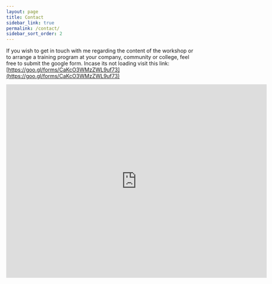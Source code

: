 ```yaml
---
layout: page
title: Contact
sidebar_link: true
permalink: /contact/
sidebar_sort_order: 2
---
```


If you wish to get in touch with me regarding the content of the workshop or to arrange a training program at your company, community or college, feel free to submit the google form. Incase its not loading visit this link: [https://goo.gl/forms/CaKcO3WMzZWL9uf73](https://goo.gl/forms/CaKcO3WMzZWL9uf73)

<iframe src="https://docs.google.com/forms/d/e/1FAIpQLSd9ES7-Tni9ZinM2OQqQqOdjRrv2iVl1ZUH5ECplDcHb77CBw/viewform?embedded=true" width="700" height="520" frameborder="0" marginheight="0" marginwidth="0">Loading...</iframe>
